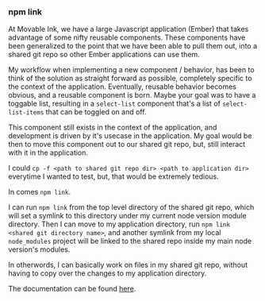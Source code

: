 <!-- Node -->

### npm link

At Movable Ink, we have a large Javascript application (Ember) that takes advantage of some nifty reusable components. These components have been generalized to the point that we have been able to pull them out, into a shared git repo so other Ember applications can use them.

My workflow when implementing a new component / behavior, has been to think of the solution as straight forward as possible, completely specific to the context of the application. Eventually, reusable behavior becomes obvious, and a reusable component is born. Maybe your goal was to have a toggable list, resulting in a `select-list` component that's a list of `select-list-items` that can be toggled on and off.

This component still exists in the context of the application, and development is driven by it's usecase in the application. My goal would be then to move this component out to our shared git repo, but, still interact with it in the application.

I could `cp -f <path to shared git repo dir> <path to application dir>` everytime I wanted to test, but, that would be extremely tedious.

In comes `npm link`.

I can run `npm link` from the top level directory of the shared git repo,
which will set a symlink to this directory under my current node version module directory. Then I can move to my application directory, run `npm link <shared git directory name>`, and another symlink from my local `node_modules` project will be linked to the shared repo inside my main node version's modules.

In otherwords, I can basically work on files in my shared git repo, without having to copy over the changes to my application directory.

The documentation can be found [here](https://docs.npmjs.com/cli/link).